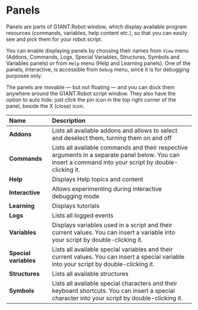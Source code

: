 # Panels

Panels are parts of G1ANT.Robot window, which display available program resources \(commands, variables, help content etc.\), so that you can easily see and pick them for your robot script.

You can enable displaying panels by choosing their names from `View` menu \(Addons, Commands, Logs, Special Variables, Structures, Symbols and Variables panels\) or from `Help` menu \(Help and Learning panels\). One of the panels, Interactive, is accessible from `Debug` menu, since it is for debugging purposes only.

The panels are movable — but not floating — and you can dock them anywhere around the G1ANT.Robot script window. They also have the option to auto hide: just click the pin icon in the top right corner of the panel, beside the X \(close\) icon.

| Name | Description |
| :--- | :--- |
| **Addons** | Lists all available addons and allows to select and deselect them, turning them on and off |
| **Commands** | Lists all available commands and their respective arguments in a separate panel below. You can insert a command into your script by double-clicking it. |
| **Help** | Displays Help topics and content |
| **Interactive** | Allows experimenting during interactive debugging mode |
| **Learning** | Displays tutorials |
| **Logs** | Lists all logged events |
| **Variables** | Displays variables used in a script and their current values. You can insert a variable into your script by double-clicking it. |
| **Special variables** | Lists all available special variables and their current values. You can insert a special variable into your script by double-clicking it. |
| **Structures** | Lists all available structures |
| **Symbols** | Lists all available special characters and their keyboard shortcuts. You can insert a special character into your script by double-clicking it. |



